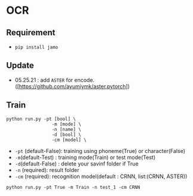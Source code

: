 # OCR


## Requirement
- ```pip install jamo```

## Update

- 05.25.21 : add ```ASTER``` for encode. ([https://github.com/ayumiymk/aster.pytorch])

## Train
``` 
python run.py -pt [bool] \
                 -m [mode] \
                 -n [name] \
                 -d [bool] \
                 -cm [model] \
```
- ```-pt``` (default-False): training using phoneme(True) or character(False)
- ```-m```(default-Test) : training mode(Train) or test mode(Test)
- ```-d```(default-False) : delete your savinf folder if True
- ```-n``` (required): result folder
- ```-cm``` (required): recognition model(default : CRNN, list:(CRNN, ASTER))

```python run.py -pt True -m Train -n test_1 -cm CRNN```